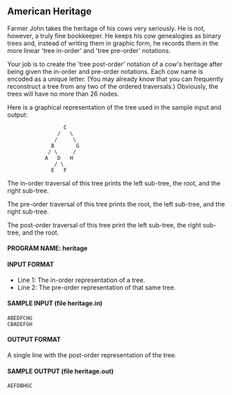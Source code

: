 ## American Heritage

Farmer John takes the heritage of his cows very seriously. He is not, however, a truly fine bookkeeper. He keeps his cow genealogies as binary trees and, instead of writing them in graphic form, he records them in the more linear 'tree in-order' and 'tree pre-order' notations.

Your job is to create the 'tree post-order' notation of a cow's heritage after being given the in-order and pre-order notations. Each cow name is encoded as a unique letter. (You may already know that you can frequently reconstruct a tree from any two of the ordered traversals.) Obviously, the trees will have no more than 26 nodes.

Here is a graphical representation of the tree used in the sample input and output:

```
                  C
                /   \
               /     \
              B       G
             / \     /
            A   D   H
               / \
              E   F
```

The in-order traversal of this tree prints the left sub-tree, the root, and the right sub-tree.

The pre-order traversal of this tree prints the root, the left sub-tree, and the right sub-tree.

The post-order traversal of this tree print the left sub-tree, the right sub-tree, and the root.

#### PROGRAM NAME: heritage

#### INPUT FORMAT

* Line 1:	The in-order representation of a tree.
* Line 2:	The pre-order representation of that same tree.

#### SAMPLE INPUT (file heritage.in)
```
ABEDFCHG
CBADEFGH
```

#### OUTPUT FORMAT

A single line with the post-order representation of the tree.

#### SAMPLE OUTPUT (file heritage.out)
```
AEFDBHGC
```
